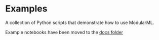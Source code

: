 # Examples

A collection of Python scripts that demonstrate how to use ModularML.

Example notebooks have been moved to the [docs folder](../docs/source/examples/)